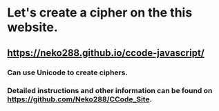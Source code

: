 # Let's create a cipher on the this website.
## <https://neko288.github.io/ccode-javascript/>
### Can use Unicode to create ciphers.
### Detailed instructions and other information can be found on <https://github.com/Neko288/CCode_Site>.

